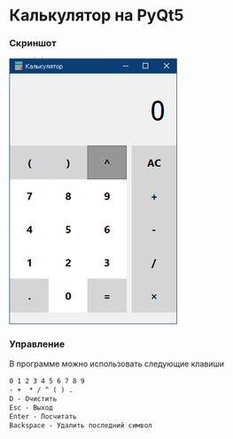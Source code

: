 # Калькулятор на PyQt5
### Скриншот
![Screenshot 1](/screenshots/screenshot1.png)
### Управление
В программе можно использовать следующие клавиши
```
0 1 2 3 4 5 6 7 8 9
- +  * / ^ ( ) .
D - Очистить
Esc - Выход
Enter - Посчитать
Backspace - Удалить последний символ